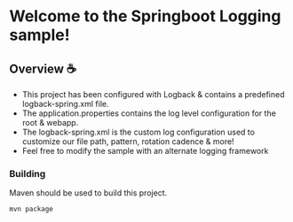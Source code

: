 # Welcome to the Springboot Logging sample!

## Overview ☕

- This project has been configured with Logback & contains a predefined logback-spring.xml file.
- The application.properties contains the log level configuration for the root & webapp.
- The logback-spring.xml is the custom log configuration used to customize our file path, pattern, rotation cadence & more!
- Feel free to modify the sample with an alternate logging framework

### Building

Maven should be used to build this project.
```
mvn package
```
